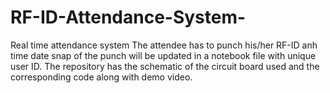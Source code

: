 # RF-ID-Attendance-System-
Real time attendance system 
The attendee has to punch his/her RF-ID anh time date snap of the punch will be updated in a notebook file with unique user ID. 
The repository has the schematic of the circuit board used and the corresponding code along with demo video. 
